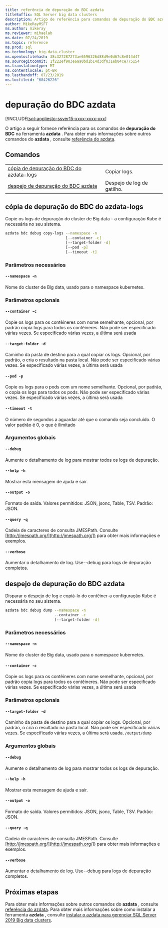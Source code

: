 ```yaml
---
title: referência de depuração do BDC azdata
titleSuffix: SQL Server big data clusters
description: Artigo de referência para comandos de depuração do BDC azdata.
author: MikeRayMSFT
ms.author: mikeray
ms.reviewer: mihaelab
ms.date: 07/24/2019
ms.topic: reference
ms.prod: sql
ms.technology: big-data-cluster
ms.openlocfilehash: 38c327287273ae6596326d88d9e0d67c8e014d47
ms.sourcegitcommit: 1f222ef903e6aa0bd1b14d3df031eb04ce775154
ms.translationtype: MT
ms.contentlocale: pt-BR
ms.lasthandoff: 07/23/2019
ms.locfileid: "68426226"
---
```

# <a name="azdata-bdc-debug"></a>depuração do BDC azdata

[!INCLUDE[tsql-appliesto-ssver15-xxxx-xxxx-xxx](../includes/tsql-appliesto-ssver15-xxxx-xxxx-xxx.md)]

O artigo a seguir fornece referência para os comandos de **depuração do BDC** na ferramenta **azdata** . Para obter mais informações sobre outros comandos do **azdata** , consulte [referência do azdata](reference-azdata.md).

## <a name="commands"></a>Comandos
|     |     |
| --- | --- |
[cópia de depuração do BDC do azdata-logs](#azdata-bdc-debug-copy-logs) | Copiar logs.
[despejo de depuração do BDC azdata](#azdata-bdc-debug-dump) | Despejo de log de gatilho.
## <a name="azdata-bdc-debug-copy-logs"></a>cópia de depuração do BDC do azdata-logs
Copie os logs de depuração do cluster de Big data – a configuração Kube é necessária no seu sistema.
```bash
azdata bdc debug copy-logs --namespace -n 
                           [--container -c]  
                           [--target-folder -d]  
                           [--pod -p]  
                           [--timeout -t]
```
### <a name="required-parameters"></a>Parâmetros necessários
#### `--namespace -n`
Nome do cluster de Big data, usado para o namespace kubernetes.
### <a name="optional-parameters"></a>Parâmetros opcionais
#### `--container -c`
Copie os logs para os contêineres com nome semelhante, opcional, por padrão copia logs para todos os contêineres. Não pode ser especificado várias vezes. Se especificado várias vezes, a última será usada
#### `--target-folder -d`
Caminho da pasta de destino para a qual copiar os logs. Opcional, por padrão, o cria o resultado na pasta local.  Não pode ser especificado várias vezes. Se especificado várias vezes, a última será usada
#### `--pod -p`
Copie os logs para o pods com um nome semelhante. Opcional, por padrão, o copia os logs para todos os pods. Não pode ser especificado várias vezes. Se especificado várias vezes, a última será usada
#### `--timeout -t`
O número de segundos a aguardar até que o comando seja concluído. O valor padrão é 0, o que é ilimitado
### <a name="global-arguments"></a>Argumentos globais
#### `--debug`
Aumente o detalhamento de log para mostrar todos os logs de depuração.
#### `--help -h`
Mostrar esta mensagem de ajuda e sair.
#### `--output -o`
Formato de saída.  Valores permitidos: JSON, jsonc, Table, TSV.  Padrão: JSON.
#### `--query -q`
Cadeia de caracteres de consulta JMESPath. Consulte [http://jmespath.org/](http://jmespath.org/]) para obter mais informações e exemplos.
#### `--verbose`
Aumentar o detalhamento de log. Use--debug para logs de depuração completos.
## <a name="azdata-bdc-debug-dump"></a>despejo de depuração do BDC azdata
Disparar o despejo de log e copiá-lo do contêiner-a configuração Kube é necessária no seu sistema.
```bash
azdata bdc debug dump --namespace -n 
                      --container -c  
                      [--target-folder -d]
```
### <a name="required-parameters"></a>Parâmetros necessários
#### `--namespace -n`
Nome do cluster de Big data, usado para o namespace kubernetes.
#### `--container -c`
Copie os logs para os contêineres com nome semelhante, opcional, por padrão copia logs para todos os contêineres. Não pode ser especificado várias vezes. Se especificado várias vezes, a última será usada
### <a name="optional-parameters"></a>Parâmetros opcionais
#### `--target-folder -d`
Caminho da pasta de destino para a qual copiar os logs. Opcional, por padrão, o cria o resultado na pasta local.  Não pode ser especificado várias vezes. Se especificado várias vezes, a última será usada`./output/dump`
### <a name="global-arguments"></a>Argumentos globais
#### `--debug`
Aumente o detalhamento de log para mostrar todos os logs de depuração.
#### `--help -h`
Mostrar esta mensagem de ajuda e sair.
#### `--output -o`
Formato de saída.  Valores permitidos: JSON, jsonc, Table, TSV.  Padrão: JSON.
#### `--query -q`
Cadeia de caracteres de consulta JMESPath. Consulte [http://jmespath.org/](http://jmespath.org/]) para obter mais informações e exemplos.
#### `--verbose`
Aumentar o detalhamento de log. Use--debug para logs de depuração completos.

## <a name="next-steps"></a>Próximas etapas

Para obter mais informações sobre outros comandos do **azdata** , consulte [referência do azdata](reference-azdata.md). Para obter mais informações sobre como instalar a ferramenta **azdata** , consulte [instalar o azdata para gerenciar SQL Server 2019 Big data clusters](deploy-install-azdata.md).
